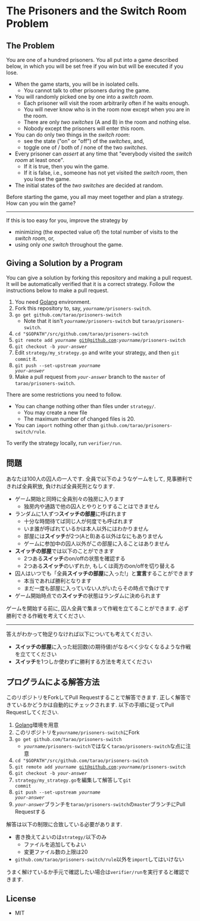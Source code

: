 The Prisoners and the Switch Room Problem
=========================================

The Problem
-----------

You are one of a hundred prisoners.  You all put into a game described
below, in which you will be set free if you win but will be executed
if you lose.

- When the game starts, you will be in isolated cells.
  - You cannot talk to other prisoners during the game.
- You will randomly picked one by one into a _switch room_.
  - Each prisoner will visit the room arbitrarily often if he waits enough.
  - You will never know who is in the room now except when you are in the room.
  - There are only _two switches_ (A and B) in the room and nothing else.
  - Nobody except the prisoners will enter this room.
- You can do only two things in the _switch room_:
  - see the state ("on" or "off") of the _switches_, and,
  - toggle one of / both of / none of the two _switches_.
- Every prisoner can _assert_ at any time that "everybody visited the _switch room_ at least once".
  - If it is true, then you win the game.
  - If it is false, i.e., someone has not yet visited the _switch room_, then you lose the game.
- The initial states of the _two switches_ are decided at random.

Before starting the game, you all may meet together and plan a strategy.  How can you win the game?

----

If this is too easy for you, improve the strategy by
- minimizing (the expected value of) the total number of visits to the _switch room_, or,
- using only _one switch_ throughout the game.

Giving a Solution by a Program
------------------------------

You can give a solution by forking this repository and making a pull request.  It will be automatically verified that it is a correct strategy.  Follow the instructions below to make a pull request.

1. You need [Golang](https://golang.org/) environment.
1. Fork this repository to, say, <code><var>yourname</var>/prisoners-switch</code>.
1. <code>go get github.com/tarao/prisoners-switch</code>
   - Note that it isn't <code><var>yourname</var>/prisoners-switch</code> but <code>tarao/prisoners-switch</code>.
1. <code>cd "$GOPATH"/src/github.com/tarao/prisoners-switch</code>
1. <code>git remote add <var>yourname</var> git@github.com:<var>yourname</var>/prisoners-switch</code>
1. <code>git checkout -b <var>your-answer</var></code>
1. Edit <code>strategy/my_strategy.go</code> and write your strategy, and then <code>git commit</code> it.
1. <code>git push --set-upstream <var>yourname</var> <var>your-answer</var></code>
1. Make a pull request from <code><var>your-answer</var></code> branch to the <code>master</code> of <code>tarao/prisoners-switch</code>.

There are some restrictions you need to follow.

- You can change nothing other than files under <code>strategy/</code>.
  - You may create a new file
  - The maximum number of changed files is 20.
- You can <code>import</code> nothing other than <code>github.com/tarao/prisoners-switch/rule</code>.

To verify the strategy locally, run <code>verifier/run</code>.

問題
----

あなたは100人の囚人の一人です. 全員で以下のようなゲームをして, 見事勝利できれば全員釈放, 負ければ全員死刑となります.

- ゲーム開始と同時に全員別々の独房に入ります
  - 独房内や通路で他の囚人とやりとりすることはできません
- ランダムに1人ずつ<strong>スイッチの部屋</strong>に呼ばれます
  - 十分な時間待てば同じ人が何度でも呼ばれます
  - いま誰が呼ばれているかは本人以外にはわかりません
  - 部屋には<strong>スイッチ</strong>が2つ(AとB)ある以外はなにもありません
  - ゲームに参加中の囚人以外がこの部屋に入ることはありません
- <strong>スイッチの部屋</strong>では以下のことができます
  - 2つある<strong>スイッチ</strong>のon/offの状態を確認する
  - 2つある<strong>スイッチ</strong>のいずれか, もしくは両方のon/offを切り替える
- 囚人はいつでも「全員<strong>スイッチの部屋</strong>に入った!」と<strong>宣言</strong>することができます
  - 本当であれば勝利となります
  - まだ一度も部屋に入っていない人がいたらその時点で負けです
- ゲーム開始時点での<strong>スイッチ</strong>の状態はランダムに決められます

ゲームを開始する前に, 囚人全員で集まって作戦を立てることができます. 必ず勝利できる作戦を考えてください.

----

答えがわかって物足りなければ以下についても考えてください.

- <strong>スイッチの部屋</strong>に入った総回数(の期待値)がなるべく少なくなるような作戦を立ててください
- <strong>スイッチ</strong>を1つしか使わずに勝利する方法を考えてください

プログラムによる解答方法
------------------------

このリポジトリをForkしてPull Requestすることで解答できます.  正しく解答できているかどうかは自動的にチェックされます.  以下の手順に従ってPull Requestしてください.

1. [Golang](https://golang.org/)環境を用意
1. このリポジトリを<code><var>yourname</var>/prisoners-switch</code>にFork
1. <code>go get github.com/tarao/prisoners-switch</code>
   - <code><var>yourname</var>/prisoners-switch</code>ではなく<code>tarao/prisoners-switch</code>な点に注意
1. <code>cd "$GOPATH"/src/github.com/tarao/prisoners-switch</code>
1. <code>git remote add <var>yourname</var> git@github.com:<var>yourname</var>/prisoners-switch</code>
1. <code>git checkout -b <var>your-answer</var></code>
1. <code>strategy/my_strategy.go</code>を編集して解答して<code>git commit</code>
1. <code>git push --set-upstream <var>yourname</var> <var>your-answer</var></code>
1. <code><var>your-answer</var></code>ブランチを<code>tarao/prisoners-switch</code>の<code>master</code>ブランチにPull Requestする

解答は以下の制限に合致している必要があります.

- 書き換えてよいのは<code>strategy/</code>以下のみ
  - ファイルを追加してもよい
  - 変更ファイル数の上限は20
- <code>github.com/tarao/prisoners-switch/rule</code>以外を<code>import</code>してはいけない

うまく解けているか手元で確認したい場合は<code>verifier/run</code>を実行すると確認できます.

License
-------

- MIT
